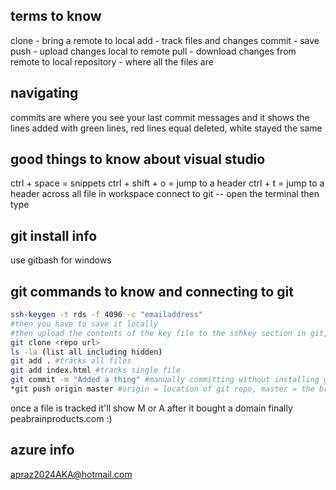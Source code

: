 ## terms to know

clone - bring a remote to local
add - track files and changes
commit - save
push - upload changes local to remote
pull - download changes from remote to local
repository - where all the files are

## navigating

commits are where you see your last commit messages and it shows the lines added with green lines, red lines equal deleted, white stayed the same

## good things to know about visual studio

ctrl + space = snippets
ctrl + shift + o  = jump to a header
ctrl + t = jump to a  header across all file in workspace
connect to git -- open the terminal then type  

## git install info

use gitbash for windows  

## git commands to know and connecting to git

``` bash
ssh-keygen -t rds -f 4096 -c "emailaddress" 
#then you have to save it locally
#then upload the contents of the key file to the sshkey section in git, then store it
git clone <repo url>
ls -la (list all including hidden)
git add . #tracks all files
git add index.html #tracks single file
git commit -m "Added a thing" #manually committing without installing git, file is still local 
*git push origin master #origin = location of git repo, master = the branch you're committing to
```

once a file is tracked it'll show M or A after it
bought a domain finally peabrainproducts.com :) 

## azure info

apraz2024AKA@hotmail.com
